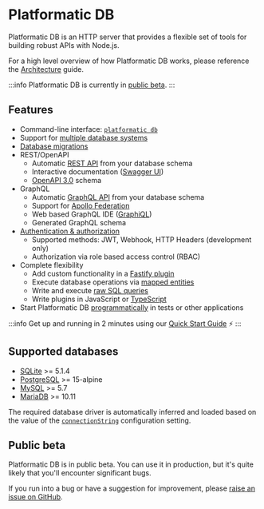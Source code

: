 # Platformatic DB

Platformatic DB is an HTTP server that provides a flexible set of tools for
building robust APIs with Node.js.

For a high level overview of how Platformatic DB works, please reference the
[Architecture](/getting-started/architecture.md) guide.

:::info
Platformatic DB is currently in [public beta](#public-beta).
:::

## Features

- Command-line interface: [`platformatic db`](/reference/cli.md#db)
- Support for [multiple database systems](#supported-databases)
- [Database migrations](/reference/db/migrations.md)
- REST/OpenAPI
  - Automatic [REST API](/reference/sql-openapi/introduction.md) from your database schema
  - Interactive documentation ([Swagger UI](https://swagger.io/tools/swagger-ui/))
  - [OpenAPI 3.0](https://swagger.io/resources/open-api/) schema
- GraphQL
  - Automatic [GraphQL API](/reference/sql-graphql/introduction.md) from your
  database schema
  - Support for [Apollo Federation](https://www.apollographql.com/apollo-federation/)
  - Web based GraphQL IDE ([GraphiQL](https://github.com/graphql/graphiql))
  - Generated GraphQL schema
- [Authentication & authorization](/reference/db/authorization/introduction.md)
  - Supported methods: JWT, Webhook, HTTP Headers (development only)
  - Authorization via role based access control (RBAC)
- Complete flexibility
  - Add custom functionality in a [Fastify plugin](/reference/db/plugin.md)
  - Execute database operations via [mapped entities](/reference/sql-mapper/entities/introduction.md)
  - Write and execute [raw SQL queries](/reference/sql-mapper/introduction.md)
  - Write plugins in JavaScript or [TypeScript](/reference/cli.md#compile)
- Start Platformatic DB [programmatically](/reference/db/programmatic.md) in tests or other applications

:::info
Get up and running in 2 minutes using our
[Quick Start Guide](/getting-started/quick-start-guide.md) ⚡
:::

## Supported databases

- [SQLite](https://www.sqlite.org/) >= 5.1.4
- [PostgreSQL](https://www.postgresql.org/) >= 15-alpine
- [MySQL](https://www.mysql.com/) >= 5.7
- [MariaDB](https://mariadb.org/) >= 10.11

The required database driver is automatically inferred and loaded based on the
value of the [`connectionString`](/reference/db/configuration.md#core)
configuration setting.

## Public beta

Platformatic DB is in public beta. You can use it in production, but it's quite
likely that you'll encounter significant bugs.

If you run into a bug or have a suggestion for improvement, please
[raise an issue on GitHub](https://github.com/platformatic/platformatic/issues/new). 
